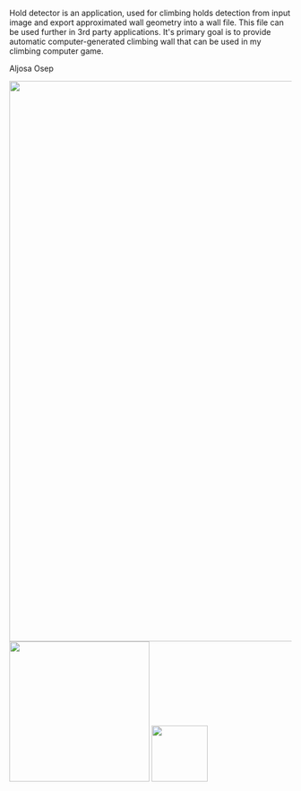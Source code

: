 Hold detector is an application, used for climbing holds detection from input image and export approximated wall geometry into a wall file. This file can be used further in 3rd party applications. It's primary goal is to provide automatic computer-generated climbing wall that can be used in my climbing computer game.

Aljosa Osep

<img src='http://lh4.ggpht.com/_wBzZ-WOiayg/TAKVCup7yWI/AAAAAAAAGCs/eHDhHgZGF54/s1600/res.png' width='1000px' />

<img src='http://lh5.ggpht.com/_wBzZ-WOiayg/TAKVCwKb-zI/AAAAAAAAGCw/3zwC5fq5p5Y/colorsegnev1.png' width='250px' />


<img src='http://lh5.ggpht.com/_wBzZ-WOiayg/TAKVDIE6fMI/AAAAAAAAGC0/Ag_CWqrUCFU/8.png' width='100px' />




